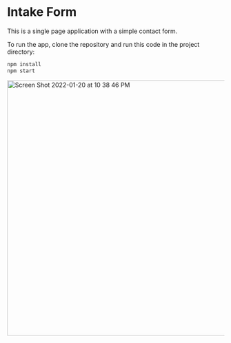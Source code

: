 # Intake Form
This is a single page application with a simple contact form.

To run the app, clone the repository and run this code in the project directory:
```sh
npm install
npm start
```
<img width="593" alt="Screen Shot 2022-01-20 at 10 38 46 PM" src="https://user-images.githubusercontent.com/59243188/150472385-4d7fecb1-5b13-4973-a957-9cd98e01e3a8.png">
